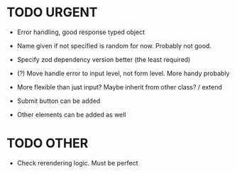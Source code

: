 # TODO URGENT

- Error handling, good response typed object

- Name given if not specified is random for now. Probably not good.

- Specify zod dependency version better (the least required)

- (?) Move handle error to input level, not form level. More handy probably

- More flexible than just input? Maybe inherit from other class? / extend

- Submit button can be added

- Other elements can be added as well

# TODO OTHER

- Check rerendering logic. Must be perfect